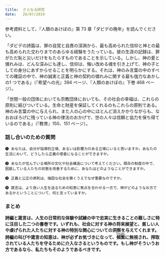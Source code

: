 ```yaml
---
title:  さらなる研究
date:   26/07/2019
---
```


参考資料として、『人類のあけぼの』第 73 章「ダビデの晩年」を読んでください。

「ダビデの詩篇は、罪の自覚と自責の深淵から、最も高められた信仰と神との最も高められた交わりまでのあらゆる経験をうたっている。彼の生涯の記録は、罪がただ恥と災いだけをもたらすものであることを示している。しかし、神の愛と憐れみは、どんな深みにも達し、信仰は、悔い改める魂を引き上げて、神の子としての身分にあずからせることを明らかにする。それは、神のみ言葉の中のすべての確証の中で、神の誠実と正義と神の契約の憐れみに関する最も強力なあかしの1 つである」（『希望への光』394 ページ、『人類のあけぼの』下巻 468 ページ）。

「世間一般の団体においても宗教団体においても、その社会の幸福は、これらの原則に結びついている。生命と財産を保証してくれるのもこれらの原則である。神のみ言葉の中に与えられ、また人の心の中にほとんど消えかかりながらも、なおおぼろげに残っている神の律法のおかげで、世の人々は信頼と協力を保ち得ているのである」（『教育』150、151 ページ）。

### 話し合いのための質問

`❶ あなたは、自分が指導的立場、あるいは影響力のある立場にいると思いますか。あなたの生活において、どうしたら正義の使者になることができますか。`

`❷ あなたが住んでいる場所の文化や社会構造について考えてください。既存の制度の中で、困窮している人たちの状態を改善するために、あなたはどのようなことができますか。`

`❸ 正義と公正の原則は、強固な社会を築くうえでなぜ重要なのですか。`

`❹ 箴言は、より良い人生を送るための知恵に焦点を合わせる一方で、神がどのようなお方であるかということについて、何と言っていますか。`

### まとめ
**詩編と箴言は、人生の日常的な体験や試練の中で忠実に生きることの難しさに特に注目した二つの書巻です。いずれも、社会に対する神の将来展望と、貧しい人や虐げられた人たちに対する神の特別な関心についての洞察を与えてくれます。詩編の叫びや箴言の知恵は、神が必ずお気づきになって、<ruby>頻<rt>ひん</rt>繁<rt>ぱん</rt></ruby>に無視され、搾取されている人たちを守るために介入なさるというものです。もし神がそういうお方であるなら、私たちもそのようであるべきです。**